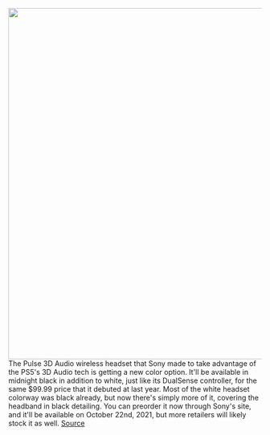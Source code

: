 <img src='https://cdn.vox-cdn.com/thumbor/1O7ei0gRmBEL3NtajTjs20cRjiE=/0x0:2040x1360/1200x800/filters:focal(857x517:1183x843)/cdn.vox-cdn.com/uploads/chorus_image/image/69861277/pulse3dmidnightblack.0.jpg' width='700px' /><br/>
The Pulse 3D Audio wireless headset that Sony made to take advantage of the PS5's 3D Audio tech is getting a new color option. It'll be available in midnight black in addition to white, just like its DualSense controller, for the same $99.99 price that it debuted at last year. Most of the white headset colorway was black already, but now there's simply more of it, covering the headband in black detailing. You can preorder it now through Sony's site, and it'll be available on October 22nd, 2021, but more retailers will likely stock it as well.
<a href='https://www.theverge.com/2021/9/15/22675347/sony-pulse-3d-audio-headset-wireless-gaming-midnight-black-color-release-date'> Source <a/>